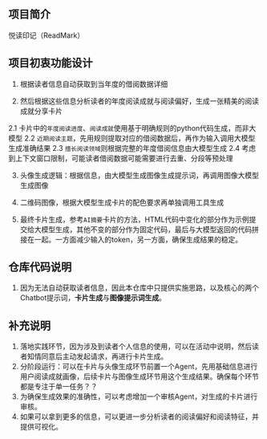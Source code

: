 ## 项目简介

悦读印记（ReadMark）

## 项目初衷功能设计
1. 根据读者信息自动获取到当年度的借阅数据详细

2. 然后根据这些信息分析读者的年度阅读成就与阅读偏好，生成一张精美的阅读成就分享卡片

2.1 卡片中的`年度阅读进度`、`阅读成就`使用基于明确规则的python代码生成，而非大模型
2.2 `近期阅读主题`，先用规则提取对应的借阅数据后，再作为输入调用大模型生成准确结果
2.3 `擅长阅读领域`则根据完整的年度借阅信息由大模型生成
2.4 考虑到上下文窗口限制，可能读者借阅数据可能需要进行去重、分段等预处理

3. 头像生成逻辑：根据信息，由大模型生成图像生成提示词，再调用图像大模型生成图像

4. 二维码图像，根据大模型生成卡片的配色要求再单独调用工具生成

5. 最终卡片生成，参考`AI摘要`卡片的方法，HTML代码中变化的部分作为示例提交给大模型生成，其他不变的部分作为固定代码，最后与大模型返回的代码拼接在一起。一方面减少输入的token，另一方面，确保生成结果的稳定。

## 仓库代码说明
1. 因为无法自动获取读者信息，因此本仓库中只提供实施思路，以及核心的两个Chatbot提示词，**卡片生成**与**图像提示词生成**。

## 补充说明

1. 落地实践环节，因为涉及到读者个人信息的使用，可以在活动中说明，然后读者知情同意后主动发起请求，再进行卡片生成。
2. 分阶段运行：可以在卡片与头像生成环节前置一个Agent，先用基础信息进行用户阅读成就画像，后续卡片与图像生成环节用这个生成结果。确保每个环节都是专注于单一任务？？
3. 为确保生成效果的准确性，可以考虑增加一个审核Agent，对生成的卡片进行审核。
4. 如果可以拿到更多的信息，可以更进一步分析读者的阅读偏好和阅读特征，并提供可视化。
